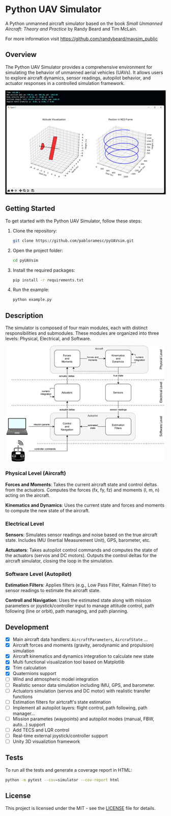 # Python UAV Simulator
A Python unmanned aircraft simulator based on the book *Small Unmanned Aircraft: Theory and Practice* by Randy Beard and Tim McLain.

For more information visit https://github.com/randybeard/mavsim_public

## Overview
The Python UAV Simulator provides a comprehensive environment for simulating the behavior of unmanned aerial vehicles (UAVs). It allows users to explore aircraft dynamics, sensor readings, autopilot behavior, and actuator responses in a controlled simulation framework.

![](pics/screenshot_01.png)

## Getting Started

To get started with the Python UAV Simulator, follow these steps:

1. Clone the repository:
   ```bash
   git clone https://github.com/pabloramesc/pyUAVsim.git
   ```

2. Open the project folder:
   ```bash
   cd pyUAVsim
   ```

3. Install the required packages:
   ```bash
   pip install -r requirements.txt
   ```

4. Run the example:
   ```bash
   python example.py
   ```
   
## Description
The simulator is composed of four main modules, each with distinct responsibilities and submodules. These modules are organized into three levels: Physical, Electrical, and Software.

![](pics/diagram.png)

### Physical Level (Aircraft)
**Forces and Moments**:
Takes the current aircraft state and control deltas from the actuators.
Computes the forces (fx, fy, fz) and moments (l, m, n) acting on the aircraft.

**Kinematics and Dynamics**:
Uses the current state and forces and moments to compute the new state of the aircraft.

### Electrical Level
**Sensors**:
Simulates sensor readings and noise based on the true aircraft state.
Includes IMU (Inertial Measurement Unit), GPS, barometer, etc.

**Actuators**:
Takes autopilot control commands and computes the state of the actuators (servos and DC motors).
Outputs the control deltas for the aircraft simulator, closing the loop in the simulation.

### Software Level (Autopilot)
**Estimation Filters**:
Applies filters (e.g., Low Pass Filter, Kalman Filter) to sensor readings to estimate the aircraft state.

**Controll and Navigation**:
Uses the estimated state along with mission parameters or joystick/controller input to manage attitude control, path following (line or orbit), path managing, and path planning.

## Development

- [x] Main aircraft data handlers: `AircraftParameters`, `AircrafState` ...
- [x] Aircraft forces and moments (gravity, aerodynamic and propulsion) simulation
- [x] Aircraft kinematics and dynamics integration to calculate new state
- [x] Multi functional visualization tool based on Matplotlib
- [x] Trim calculation
- [x] Quaternions support
- [ ] Wind and atmospheric model integration
- [ ] Realistic sensor data simulation including IMU, GPS, and barometer.
- [ ] Actuators simulation (servos and DC motor) with realistic transfer functions
- [ ] Estimation filters for airtcraft's state estimation
- [ ] Implement all autopilot layers: flight control, path following, path manager...
- [ ] Mission parametes (waypoints) and autopilot modes (manual, FBW, auto...) support
- [ ] Add TECS and LQR control
- [ ] Real-time external joystick/controller support
- [ ] Unity 3D visualiztion framework 

## Tests
To run all the tests and generate a coverage report in HTML:
```bash
python -m pytest --cov=simulator --cov-report html
```

## License

This project is licensed under the MIT - see the [LICENSE](LICENSE) file for details.
